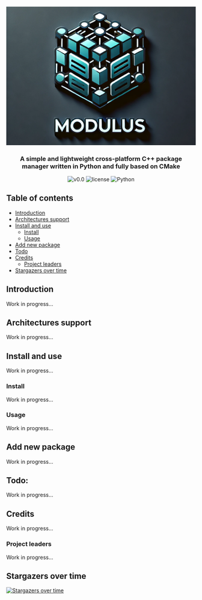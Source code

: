 <p align="center"><img src="https://github.com/JustWhit3/modulus/blob/main/img/logo_resized.png"></p>

<h3 align="center">A simple and lightweight cross-platform C++ package manager written in Python and fully based on CMake</h3>
<p align="center">
    <img title="v0.0" alt="v0.0" src="https://img.shields.io/badge/version-v0.0-informational?style=flat-square"
    <a href="LICENSE">
        <img title="MIT License" alt="license" src="https://img.shields.io/badge/license-MIT-informational?style=flat-square">
    </a>
	<img title="Python" alt="Python" src="https://img.shields.io/badge/Python-≥3.12-informational?style=flat-square"><br/>
</p>

## Table of contents

- [Introduction](#introduction)
- [Architectures support](#architectures-support)
- [Install and use](#install-and-use)
  - [Install](#install)
  - [Usage](#usage)
- [Add new package](#add-new-package)
- [Todo](#todo)
- [Credits](#credits)
  - [Project leaders](#project-leaders)
- [Stargazers over time](#stargazers-over-time)

## Introduction

Work in progress...

## Architectures support

Work in progress...

## Install and use

Work in progress...

### Install

Work in progress...

### Usage

Work in progress...

## Add new package

Work in progress...

## Todo:

Work in progress...

## Credits

Work in progress...

### Project leaders

Work in progress...

## Stargazers over time

[![Stargazers over time](https://starchart.cc/JustWhit3/modulus.svg)](https://starchart.cc/JustWhit3/modulus)
